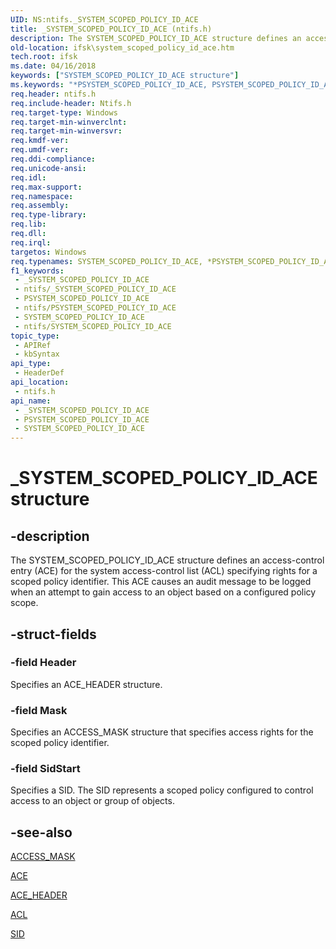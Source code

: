 ```yaml
---
UID: NS:ntifs._SYSTEM_SCOPED_POLICY_ID_ACE
title: _SYSTEM_SCOPED_POLICY_ID_ACE (ntifs.h)
description: The SYSTEM_SCOPED_POLICY_ID_ACE structure defines an access-control entry (ACE) for the system access-control list (ACL) specifying rights for a scoped policy identifier.
old-location: ifsk\system_scoped_policy_id_ace.htm
tech.root: ifsk
ms.date: 04/16/2018
keywords: ["SYSTEM_SCOPED_POLICY_ID_ACE structure"]
ms.keywords: "*PSYSTEM_SCOPED_POLICY_ID_ACE, PSYSTEM_SCOPED_POLICY_ID_ACE, PSYSTEM_SCOPED_POLICY_ID_ACE structure pointer [Installable File System Drivers], SYSTEM_SCOPED_POLICY_ID_ACE, SYSTEM_SCOPED_POLICY_ID_ACE structure [Installable File System Drivers], _SYSTEM_SCOPED_POLICY_ID_ACE, ifsk.system_scoped_policy_id_ace, ntifs/PSYSTEM_SCOPED_POLICY_ID_ACE, ntifs/SYSTEM_SCOPED_POLICY_ID_ACE"
req.header: ntifs.h
req.include-header: Ntifs.h
req.target-type: Windows
req.target-min-winverclnt: 
req.target-min-winversvr: 
req.kmdf-ver: 
req.umdf-ver: 
req.ddi-compliance: 
req.unicode-ansi: 
req.idl: 
req.max-support: 
req.namespace: 
req.assembly: 
req.type-library: 
req.lib: 
req.dll: 
req.irql: 
targetos: Windows
req.typenames: SYSTEM_SCOPED_POLICY_ID_ACE, *PSYSTEM_SCOPED_POLICY_ID_ACE
f1_keywords:
 - _SYSTEM_SCOPED_POLICY_ID_ACE
 - ntifs/_SYSTEM_SCOPED_POLICY_ID_ACE
 - PSYSTEM_SCOPED_POLICY_ID_ACE
 - ntifs/PSYSTEM_SCOPED_POLICY_ID_ACE
 - SYSTEM_SCOPED_POLICY_ID_ACE
 - ntifs/SYSTEM_SCOPED_POLICY_ID_ACE
topic_type:
 - APIRef
 - kbSyntax
api_type:
 - HeaderDef
api_location:
 - ntifs.h
api_name:
 - _SYSTEM_SCOPED_POLICY_ID_ACE
 - PSYSTEM_SCOPED_POLICY_ID_ACE
 - SYSTEM_SCOPED_POLICY_ID_ACE
---
```


# _SYSTEM_SCOPED_POLICY_ID_ACE structure


## -description

The SYSTEM_SCOPED_POLICY_ID_ACE structure defines an access-control entry (ACE) for the system access-control list (ACL) specifying  rights for a scoped policy identifier. This ACE causes an audit message to be logged when an attempt to gain access to an object  based on a configured policy scope.

## -struct-fields

### -field Header

Specifies an ACE_HEADER structure.

### -field Mask

Specifies an ACCESS_MASK structure that specifies access rights for the scoped policy identifier.

### -field SidStart

Specifies a SID. The SID represents a scoped policy configured to control access to an object or group of objects.

## -see-also

<a href="/windows-hardware/drivers/kernel/access-mask">ACCESS_MASK</a>



<a href="/windows-hardware/drivers/ifs/ace">ACE</a>



<a href="/windows-hardware/drivers/ddi/ntifs/ns-ntifs-_ace_header">ACE_HEADER</a>



<a href="/windows-hardware/drivers/ddi/wdm/ns-wdm-_acl">ACL</a>



<a href="/windows-hardware/drivers/ddi/ntifs/ns-ntifs-_sid">SID</a>

